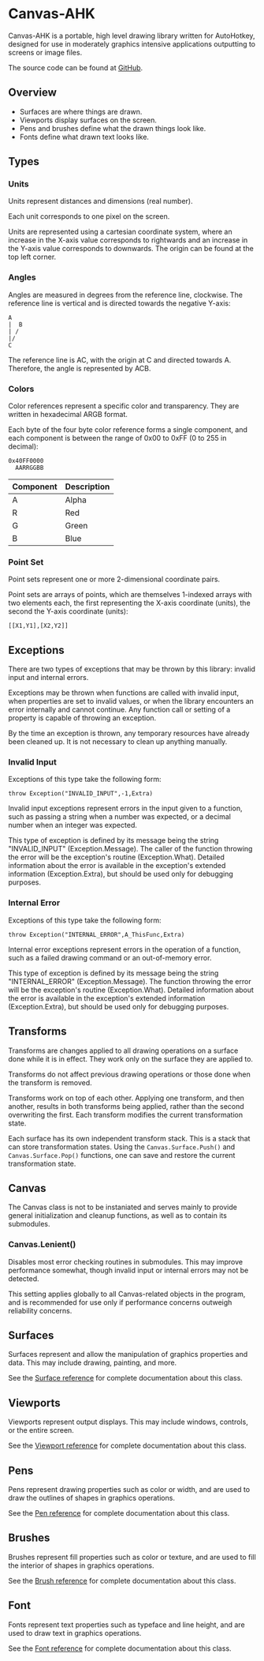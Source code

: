 Canvas-AHK
==========
Canvas-AHK is a portable, high level drawing library written for AutoHotkey, designed for use in moderately graphics intensive applications outputting to screens or image files.

The source code can be found at [GitHub](https://github.com/Uberi/Canvas-AHK).

Overview
--------
* Surfaces are where things are drawn.
* Viewports display surfaces on the screen.
* Pens and brushes define what the drawn things look like.
* Fonts define what drawn text looks like.

Types
-----

### Units
Units represent distances and dimensions (real number).

Each unit corresponds to one pixel on the screen.

Units are represented using a cartesian coordinate system, where an increase in the X-axis value corresponds to rightwards and an increase in the Y-axis value corresponds to downwards. The origin can be found at the top left corner.

### Angles
Angles are measured in degrees from the reference line, clockwise. The reference line is vertical and is directed towards the negative Y-axis:

    A
    |  B
    | /
    |/
    C

The reference line is AC, with the origin at C and directed towards A. Therefore, the angle is represented by ACB.

### Colors
Color references represent a specific color and transparency. They are written in hexadecimal ARGB format.

Each byte of the four byte color reference forms a single component, and each component is between the range of 0x00 to 0xFF (0 to 255 in decimal):

    0x40FF0000
      AARRGGBB

| Component | Description |
|:----------|:------------|
| A         | Alpha       |
| R         | Red         |
| G         | Green       |
| B         | Blue        |

### Point Set
Point sets represent one or more 2-dimensional coordinate pairs.

Point sets are arrays of points, which are themselves 1-indexed arrays with two elements each, the first representing the X-axis coordinate (units), the second the Y-axis coordinate (units):

    [[X1,Y1],[X2,Y2]]

Exceptions
----------
There are two types of exceptions that may be thrown by this library: invalid input and internal errors.

Exceptions may be thrown when functions are called with invalid input, when properties are set to invalid values, or when the library encounters an error internally and cannot continue. Any function call or setting of a property is capable of throwing an exception.

By the time an exception is thrown, any temporary resources have already been cleaned up. It is not necessary to clean up anything manually.

### Invalid Input
Exceptions of this type take the following form:

    throw Exception("INVALID_INPUT",-1,Extra)

Invalid input exceptions represent errors in the input given to a function, such as passing a string when a number was expected, or a decimal number when an integer was expected.

This type of exception is defined by its message being the string "INVALID_INPUT" (Exception.Message). The caller of the function throwing the error will be the exception's routine (Exception.What). Detailed information about the error is available in the exception's extended information (Exception.Extra), but should be used only for debugging purposes.

### Internal Error
Exceptions of this type take the following form:

    throw Exception("INTERNAL_ERROR",A_ThisFunc,Extra)

Internal error exceptions represent errors in the operation of a function, such as a failed drawing command or an out-of-memory error.

This type of exception is defined by its message being the string "INTERNAL_ERROR" (Exception.Message). The function throwing the error will be the exception's routine (Exception.What). Detailed information about the error is available in the exception's extended information (Exception.Extra), but should be used only for debugging purposes.

Transforms
----------
Transforms are changes applied to all drawing operations on a surface done while it is in effect. They work only on the surface they are applied to.

Transforms do not affect previous drawing operations or those done when the transform is removed.

Transforms work on top of each other. Applying one transform, and then another, results in both transforms being applied, rather than the second overwriting the first. Each transform modifies the current transformation state.

Each surface has its own independent transform stack. This is a stack that can store transformation states. Using the `Canvas.Surface.Push()` and `Canvas.Surface.Pop()` functions, one can save and restore the current transformation state.

Canvas
------
The Canvas class is not to be instaniated and serves mainly to provide general initialization and cleanup functions, as well as to contain its submodules.

### Canvas.Lenient()
Disables most error checking routines in submodules. This may improve performance somewhat, though invalid input or internal errors may not be detected.

This setting applies globally to all Canvas-related objects in the program, and is recommended for use only if performance concerns outweigh reliability concerns.

Surfaces
--------
Surfaces represent and allow the manipulation of graphics properties and data. This may include drawing, painting, and more.

See the [Surface reference](Modules/Surface.md) for complete documentation about this class.

Viewports
---------
Viewports represent output displays. This may include windows, controls, or the entire screen.

See the [Viewport reference](Modules/Viewport.md) for complete documentation about this class.

Pens
----
Pens represent drawing properties such as color or width, and are used to draw the outlines of shapes in graphics operations.

See the [Pen reference](Modules/Pen.md) for complete documentation about this class.

Brushes
-------
Brushes represent fill properties such as color or texture, and are used to fill the interior of shapes in graphics operations.

See the [Brush reference](Modules/Brush.md) for complete documentation about this class.

Font
----
Fonts represent text properties such as typeface and line height, and are used to draw text in graphics operations.

See the [Font reference](Modules/Font.md) for complete documentation about this class.